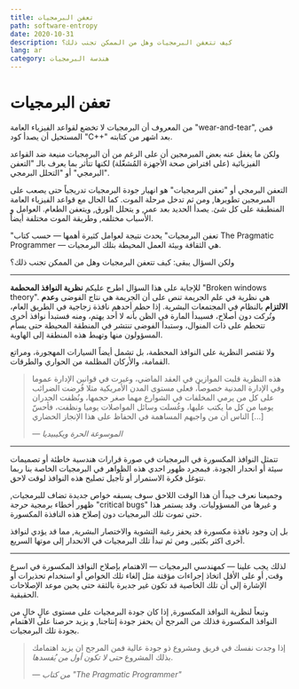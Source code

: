 ```yaml
---
title: تعفن البرمجيات
path: software-entropy
date: 2020-10-31
description: كيف تتعفن البرمجيات وهل من الممكن تجنب ذلك؟
lang: ar
category: هندسة البرمجيات
---
```

# تعفن البرمجيات

من المعروف أن البرمجيات لا تخضع لقواعد الفيزياء العامة "wear-and-tear", فمن المستحيل أن يصدأ كود "C++" بعد اشهر من كتابته. 

ولكن ما يغفل عنه بعض المبرمجين أن على الرغم من أن البرمجيات منيعة ضد القواعد الفيزيائية (على افتراض صحة الأجهزة المُشغّلة) لكنها تتأثر بما يعرف بالـ "التعفن البرمجي" أو "التحلل البرمجي". 

التعفن البرمجي أو "تعفن البرمجيات" هو انهيار جودة البرمجيات تدريجياً حتى يصعب على المبرمجين تطويرها, ومن ثم تدخل مرحلة الموت. كما الحال مع قواعد الفيزياء العامة المنطبقة على كل شئ. يصدأ الحديد بعد عمر, و يتحلل الورق, ويتعفن الطعام. العوامل و الأسباب مختلفه, وطريقة الموت مختلفة أيضاً. 

"تعفن البرمجيات" يحدث نتيجة لعوامل كثيرة أهمها — حسب كتاب The Pragmatic Programmer — هي الثقافة وبيئة العمل المحيطة بتلك البرمجيات. 

ولكن السؤال يبقى: كيف تتعفن البرمجيات وهل من الممكن تجنب ذلك؟

<hr/> 

للإجابة على هذا السؤال اطرح عليكم **نظرية النوافذ المحطمة** "Broken windows theory". هي نظرية في علم الجريمة تنص على أن الجريمة هي نتاج الفوضى و**عدم الالتزام** بالنظام في المجتمعات البشرية. إذا حطم أحدهم نافذة زجاجية في الطريق العام، وتُركت دون أصلاح، فسيبدأ المارة في الظن بأنه لا أحد يهتم، ومنه فستبدأ نوافذ أخرى تتحطم على ذات المنوال، وستبدأ الفوضى تنتشر في المنطقة المحيطة حتى يسأم المسؤولون منها وتهبط هذه المنطقة إلى الهاوية.

ولا تقتصر النظرية على النوافذ المحطمة، بل تشمل أيضاً السيارات المهجورة، ومراتع القمامة، والأركان المظلمة من الحواري والطرقات.

> هذه النظرية قلبت الموازين في العقد الماضي، وغيرت في قوانين الإدارة عموما وفي الإدارة المدنية خصوصاً، فعلى مستوى المدن الأمريكية مثلا فُرضت الضرائب على كل من يرمي المخلفات في الشوارع مهما صغر حجمها، ونُظفت الجدران يوميا من كل ما يكتب عليها، وغُسلت وسائل المواصلات يوميا ونظفت، فأحسّ الناس أن من واجبهم المساهمة في الحفاظ على هذا الإنجاز الحضاري [...]
>
> <cite>— الموسوعة الحرة ويكيبيديا</cite>

<hr/>

تتمثل النوافذ المكسورة في البرمجيات في صورة قرارات هندسية خاطئة أو تصميمات سيئة أو انحدار الجودة. فبمجرد ظهور احدي هذه الظواهر في البرمجيات الخاصة بنا ربما تتوغل فكرة الاستمرار أو تأجيل تصليح هذه النوافذ لوقت لاحق. 

وجميعنا نعرف جيداً أن هذا الوقت اللاحق سوف يسبقه خواص جديدة تضاف للبرمجيات, ظهور أخطاء برمجية حرجة "critical bugs" و غيرها من المسؤوليات. وقد يستمر هذا حتى تموت تلك البرمجيات دون إصلاح هذه النافذة المكسورة. 

بل إن وجود نافذة مكسورة قد يحفز رغبة التشوية والاختصار البشرية, مما قد يؤدي لنوافذ أخرى اكثر بكثير, ومن ثم تبدأ تلك البرمجيات في الانحدار إلى موتها السريع. 

<hr/>

لذلك يجب علينا — كمهندسي البرمجيات — الاهتمام بإصلاح النوافذ المكسورة في اسرع وقت, أو على الأقل اتخاذ إجراءات مؤقتة مثل إلغاء تلك الخواص أو استخدام تحذيرات أو الإشارة إلى أن تلك الخاصية قد تكون غير جديرة بالثقة حتى يحين موعد الإصلاحات الحقيقية.

وتبعاً لنظرية النوافذ المكسورة, إذا كان جودة البرمجيات على مستوى عالٍ خالٍ من النوافذ المكسورة فذلك من المرجح أن يحفز جودة إنتاجنا, و يزيد حرصنا على الاهتمام بجودة تلك البرمجيات. 

> إذا وجدت نفسك في فريق ومشروع ذو جودة عالية فمن المرجح ان يزيد اهتمامك بذلك المشروع *حتى لا تكون أول من يُفسدها*.
> 
> <cite>— من كتاب "The Pragmatic Programmer"</cite>